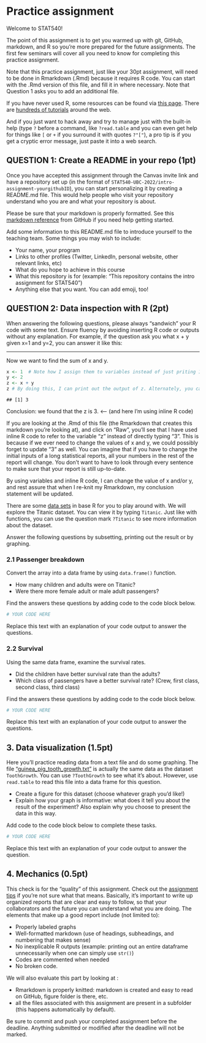 Practice assignment
================

Welcome to STAT540!

The point of this assignment is to get you warmed up with git, GitHub,
markdown, and R so you’re more prepared for the future assignments. The
first few seminars will cover all you need to know for completing this
practice assignment.

Note that this practice assignment, just like your 30pt assignment, will
need to be done in Rmarkdown (.Rmd) because it requires R code. You can
start with the .Rmd version of this file, and fill it in where
necessary. Note that Question 1 asks you to add an additional file.

If you have never used R, some resources can be found via [this
page](https://support.rstudio.com/hc/en-us/articles/201141096-Getting-Started-with-R).
There are [hundreds of
tutorials](https://www.google.ca/search?q=R+tutorial) around the web.

And if you just want to hack away and try to manage just with the
built-in help (type `?` before a command, like `?read.table` and you can
even get help for things like `[` or `+` if you surround it with quotes
`?"["`), a pro tip is if you get a cryptic error message, just paste it
into a web search.

## QUESTION 1: Create a README in your repo (1pt)

Once you have accepted this assignment through the Canvas invite link
and have a repository set up (in the format of
`STAT540-UBC-2022/intro-assignment-yourgithubID`), you can start
personalizing it by creating a README.md file. This would help people
who visit your repository understand who you are and what your
repository is about.

Please be sure that your markdown is properly formatted. See this
[markdown
reference](https://guides.github.com/features/mastering-markdown/) from
GitHub if you need help getting started.

Add some information to this README.md file to introduce yourself to the
teaching team. Some things you may wish to include:

-   Your name, your program
-   Links to other profiles (Twitter, LinkedIn, personal website, other
    relevant links, etc)
-   What do you hope to achieve in this course
-   What this repository is for (example: “This repository contains the
    intro assignment for STAT540”)
-   Anything else that you want. You can add emoji, too!

## QUESTION 2: Data inspection with R (2pt)

When answering the following questions, please always “sandwich” your R
code with some text. Ensure fluency by avoiding inserting R code or
outputs without any explanation. For example, if the question ask you
what x + y given x=1 and y=2, you can answer it like this:

------------------------------------------------------------------------

Now we want to find the sum of x and y.

``` r
x <- 1  # Note how I assign them to variables instead of just priting 1+2
y <- 2 
z <- x + y
z # By doing this, I can print out the output of z. Alternately, you can also do (z <- x+y). 
```

    ## [1] 3

Conclusion: we found that the z is 3. \<—- (and here I’m using inline R
code)

If you are looking at the .Rmd of this file (the Rmarkdown that creates
this markdown you’re looking at), and click on “Raw”, you’ll see that I
have used inline R code to refer to the variable “z” instead of directly
typing “3”. This is because if we ever need to change the values of x
and y, we could possibly forget to update “3” as well. You can imagine
that if you have to change the initial inputs of a long statistical
reports, all your numbers in the rest of the report will change. You
don’t want to have to look through every sentence to make sure that your
report is still up-to-date.

By using variables and inline R code, I can change the value of x and/or
y, and rest assure that when I re-knit my Rmarkdown, my conclusion
statement will be updated.

There are some [data
sets](https://stat.ethz.ch/R-manual/R-devel/library/datasets/html/00Index.html)
in base R for you to play around with. We will explore the Titanic
dataset. You can view it by typing `Titanic`. Just like with functions,
you can use the question mark `?Titanic` to see more information about
the dataset.

Answer the following questions by subsetting, printing out the result or
by graphing.

### 2.1 Passenger breakdown

Convert the array into a data frame by using `data.frame()` function.

-   How many children and adults were on Titanic?
-   Were there more female adult or male adult passengers?

Find the answers these questions by adding code to the code block below.

``` r
# YOUR CODE HERE
```

Replace this text with an explanation of your code output to answer the
questions.

### 2.2 Survival

Using the same data frame, examine the survival rates.

-   Did the children have better survival rate than the adults?
-   Which class of passengers have a better survival rate? (Crew, first
    class, second class, third class)

Find the answers these questions by adding code to the code block below.

``` r
# YOUR CODE HERE
```

Replace this text with an explanation of your code output to answer the
questions.

## 3. Data visualization (1.5pt)

Here you’ll practice reading data from a text file and do some graphing.
The file
[“guinea_pig_tooth_growth.txt”](https://raw.githubusercontent.com/STAT540-UBC/intro-assignment/main/guinea_pigs_tooth_growth.txt)
is actually the same data as the dataset `ToothGrowth`. You can use
`?ToothGrowth` to see what it’s about. However, use `read.table` to read
this file into a data frame for this question.

-   Create a figure for this dataset (choose whatever graph you’d like!)
-   Explain how your graph is informative: what does it tell you about
    the result of the experiment? Also explain why you choose to present
    the data in this way.

Add code to the code block below to complete these tasks.

``` r
# YOUR CODE HERE
```

Replace this text with an explanation of your code output to answer the
question.

## 4. Mechanics (0.5pt)

This check is for the “quality” of this assignment. Check out the
[assignment
tips](https://stat540-ubc.github.io/submission_guide.html#general-tips-for-working-on-the-assignments)
if you’re not sure what that means. Basically, it’s important to write
up organized reports that are clear and easy to follow, so that your
collaborators and the future you can understand what you are doing. The
elements that make up a good report include (not limited to):

-   Properly labeled graphs
-   Well-formatted markdown (use of headings, subheadings, and numbering
    that makes sense)
-   No inexplicable R outputs (example: printing out an entire dataframe
    unnecessarily when one can simply use `str()`)
-   Codes are commented when needed
-   No broken code.

We will also evaluate this part by looking at :

-   Rmarkdown is properly knitted: markdown is created and easy to read
    on GitHub, figure folder is there, etc.
-   all the files associated with this assignment are present in a
    subfolder (this happens automatically by default).

Be sure to commit and push your completed assignment before the
deadline. Anything submitted or modified after the deadline will not be
marked.
